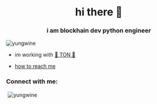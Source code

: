 <h1 align="center">hi there 🍭</h1>
<h3 align="center">i am blockhain dev python engineer</h3>

<p align="left"> <img src="https://komarev.com/ghpvc/?username=yungwine&label=Profile%20views&color=0e75b6&style=flat" alt="yungwine" /> </p>

- im working with [💎 TON 💎](https://ton.org)

- [how to reach me](https://t.me/yungwine)

<h3 align="left">Connect with me:</h3>
<p align="left">
</p>

<p>&nbsp;<img align="center" src="https://github-readme-stats.vercel.app/api?username=yungwine&show_icons=true&locale=en" alt="yungwine" /></p>
